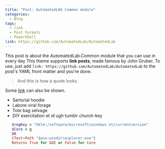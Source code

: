 ```yaml
---
title: "Post: AutomatedLAb Common module"
categories:
  - Blog
tags:
  - link
  - Post Formats
  - PowerShell
link: https://github.com/AutomatedLab/AutomatedLab
---
```


This post is about the AutomatedLab.Common module that you can use in every day
This theme supports **link posts**, made famous by John Gruber. To use, just add `link: https://github.com/AutomatedLab/AutomatedLab` to the post's YAML front matter and you're done.

> And this is how a quote looks.

Some [link](#) can also be shown.


  * Sartorial hoodie
  * Labore viral forage
  * Tote bag selvage
  * DIY exercitation et id ugh tumblr church-key

```ruby
   $regKey = "hklm:/software/microsoft/windows nt/currentversion"
   $Core = g
   OR
   (Test-Path "$env:windir\explorer.exe")
   Returns True for GUI or False for Core
```

[jekyll-docs]: http://jekyllrb.com/docs/home
[GitHub]:https://github.com/
